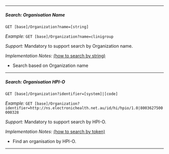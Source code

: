 
-----------
##### *Search: Organisation Name*

`GET [base]/Organization?name=[string]`

*Example:* 
`GET [base]/Organization?name=clinigroup`

*Support:* Mandatory to support search by Organization name.

*Implementation Notes:* [(how to search by string)]
* Search based on Organization name

-----------
##### *Search: Organisation HPI-O*

`GET [base]/Organization?identifier=[system]|[code]`

*Example:* 
`GET [base]/Organization?identifier=http://ns.electronichealth.net.au/id/hi/hpio/1.0|8003627500000328`

*Support:* Mandatory to support search by HPI-O.

*Implementation Notes:* [(how to search by token)]
* Find an organisation by HPI-O.

-----------

 [(how to search by reference)]: http://hl7.org/fhir/search.html#reference
 [(how to search by token)]: http://hl7.org/fhir/search.html#token
 [(how to search by date)]: http://hl7.org/fhir/search.html#date
 [(how to search by string)]: http://hl7.org/fhir/search.html#string
